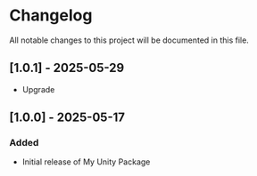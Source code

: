 # Changelog

All notable changes to this project will be documented in this file.

## [1.0.1] - 2025-05-29
- Upgrade

## [1.0.0] - 2025-05-17
### Added
- Initial release of My Unity Package

